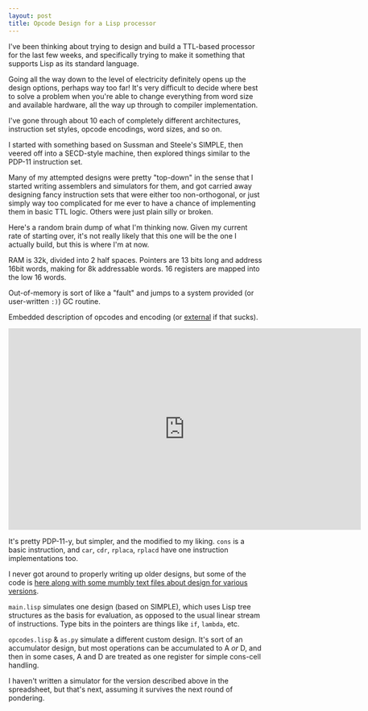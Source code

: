 ```yaml
---
layout: post
title: Opcode Design for a Lisp processor
---
```


I've been thinking about trying to design and build a TTL-based
processor for the last few weeks, and specifically trying to make it
something that supports Lisp as its standard language.

Going all the way down to the level of electricity definitely opens up
the design options, perhaps way too far! It's very difficult to decide
where best to solve a problem when you're able to change everything from
word size and available hardware, all the way up through to compiler
implementation.

I've gone through about 10 each of completely different architectures,
instruction set styles, opcode encodings, word sizes, and so on.

I started with something based on Sussman and Steele's SIMPLE, then
veered off into a SECD-style machine, then explored things similar to
the PDP-11 instruction set.

Many of my attempted designs were pretty "top-down" in the sense that I
started writing assemblers and simulators for them, and got carried away
designing fancy instruction sets that were either too non-orthogonal, or
just simply way too complicated for me ever to have a chance of
implementing them in basic TTL logic. Others were just plain silly or
broken.

Here's a random brain dump of what I'm thinking now. Given my current rate of
starting over, it's not really likely that this one will be the one I
actually build, but this is where I'm at now.

RAM is 32k, divided into 2 half spaces. Pointers are 13 bits long and
address 16bit words, making for 8k addressable words. 16 registers are
mapped into the low 16 words.

Out-of-memory is sort of like a "fault" and jumps to a system provided
(or user-written `:)`) GC routine.

Embedded description of opcodes and encoding (or
[external](http://spreadsheets.google.com/pub?key=0AreKWASMXkZTdGFrSFRBSDNPNUNwRXc4WWlsRjlGVVE&single=true&gid=0&output=html)
if that sucks).

<iframe width='700' height='400' frameborder='0' src='http://spreadsheets.google.com/pub?key=0AreKWASMXkZTdGFrSFRBSDNPNUNwRXc4WWlsRjlGVVE&single=true&gid=0&output=html&widget=true'></iframe>

It's pretty PDP-11-y, but simpler, and the modified to my liking. `cons`
is a basic instruction, and `car`, `cdr`, `rplaca`, `rplacd` have one
instruction implementations too.

I never got around to properly writing up older designs, but some of the
code is [here along with some mumbly text files about design for various
versions](http://code.google.com/p/lpu/source/browse/).
    
`main.lisp` simulates one design (based on SIMPLE), which uses Lisp tree
structures as the basis for evaluation, as opposed to the usual linear
stream of instructions. Type bits in the pointers are things like `if`,
`lambda`, etc.

`opcodes.lisp` & `as.py` simulate a different custom design. It's sort of
an accumulator design, but most operations can be accumulated to A *or*
D, and then in some cases, A and D are treated as one register for
simple cons-cell handling.

I haven't written a simulator for the version described above in the
spreadsheet, but that's next, assuming it survives the next round of
pondering.
